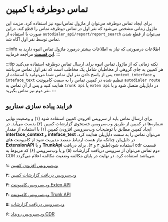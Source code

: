 
# تماس دوطرفه با کمپین

برای ایجاد تماس دوطرفه می‌توان از ماژول تماس‌انبوه نیز استفاده کرد. مزیت این ماژول زمانی مشخص می‌شود که نفر اول در تماس‌ دوطرفه تماس را قطع کند.
دراین صورت با استفاده از `autodialer_api/report/report_search` می‌توان از قطع‌ شدن تماس توسط نفر اول آگاه شد.

:::info اطلاعات
درصورتی که نیاز به اطلاعات بیشتر درمورد ماژول تماس انبوه دارید به **[این قسمت](/docs/autodialer/introad)** مراجعه فرمایید.
:::

:::tip نکته
زمانی که از ماژول تماس انبوه برای ارسال تماس دوطرفه استفاده می‌کنید هر کمپین به جای گروهی از مخاطبان شامل یک مخاطب است که نفر اول تماس می‌باشد پس از پاسخ دادن نفر اول تماس شما می‌توانید با استفاده از `context_interface` و `inteface_text` تنظیم شده در کمپین تماس را به سمت کامپوننت  `autodialer route` هدایت کنید و پس از آن تماس به `trunk api` یا `exten api` در دایل‌پلن متصل شود و با نفر دوم نیز تماس بگیرید.
:::

## فرایند پیاده سازی سناریو
برای ارسال تماس باید از سرویس افزودن کمپین استفاده شود (۱) و وضعیت نهایی شماره‌ها در کمپین از طریق وب‌سرویس جستجوی گزارشات کمپین (۲) بدست می‌آید. در ایجاد کمپین مطابق با توضیحات وب‌سرویس افزودن کمپین (۱) با استفاده از مقدار **interface_context** و **inteface_text** می‌توان تماس را به سمت دایل‌پلن هدایت کرد. در دایل‌پلن چنانکه نیاز هست ارتباط مقصد مدیریت شود از کامپوننت های **ExtensionAPI** و یا **TrunkApi** استفاده شود(طبق ۳ و ۴). برای دریافت cdr قسمت دوم تماس می‌توان از سرویس دریافت گزارشات (۵) و یا وب‌سرویس (۶) که مربوط به CDR می‌باشد استفاده کرد. در نهایت در پایان مکالمه وضعیت مکالمه اعلام می‌گردد.


**۱:** [وب‌سرویس افزودن کمپین](/docs/api/autodialer_api/campaign/campaign_add)

**۲:** [وب‌سرویس دریافت گزارشات کمپین](/docs/api/autodialer_api/report/report_search)

**۳:** [وب‌سرویس کامپوننت Exten API](/docs/api/callcenter_api/SimoTelWebHook/ComponentsApi/exten_api)

**۴:** [وب‌سرویس کامپوننت Trunk API](/docs/api/callcenter_api/SimoTelWebHook/ComponentsApi/trunk_api)

**۵:** [وب‌سرویس دریافت گزارشات](/docs/api/callcenter_api/SimoTelAPI/report/report_cdr_search)

**۶:** [وب‌سرویس رویداد CDR](/docs/api/callcenter_api/SimoTelWebHook/EventsApi/cdr)